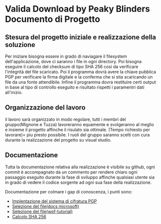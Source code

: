 # Valida Download by Peaky Blinders Documento di Progetto

## Stesura del progetto iniziale e realizzazione della soluzione
Per iniziare bisogna essere in grado di naviagare il filesystem dell'applicazione, dove ci saranno i file in ogni directory.
Poi bisogna eseguire il calcolo del checksum di tipo SHA 256 cosi da verificare l'integrità del file scaricato.
Poi il programma dovrà avere la chiave pubblica PGP per verificare la firma digitale e la conferma che si stia scaricando un file da una fonte attendibile.
Infine il programma dovra restituire certi output in base al tipo di controllo eseguito e risultato rispetti i paramentri dati all'inizio.

## Organizzazione del lavoro

il lavoro sarà organizzato in modo regolare, tutti i membri del gruppo(Mignone e Tuzza) lavoreranno equamente e svolgeranno al meglio e insieme il progetto affinche il risulato sia ottimale. (Tempo richiesto per lavorare)= piu presto possibile. I ruoli del gruppo saranno scelti con cura durante la realizzazione del progetto su visual studio.

## Documentazione

Tutta la documentazione relativa alla realizzazione è visibile su github, ogni commit è accompagnato da un commento per rendere chiaro ogni passaggio eseguito durante la fase di sviluppo affinche qualsiasi utente sia in grado di vedere il codice sorgente ad ogni sua fase della realizzazione.

Documentazione per colmare i gap di conoscenza, i punti sono:
- [Implentazione del sistema di cifratura PGP](https://github.com/mattosaurus/PgpCore)
- [Selezione del file(docs microsoft)](https://docs.microsoft.com/it-it/dotnet/api/system.windows.forms.openfiledialog?view=windowsdesktop-6.0)
- [Selezione del file(wpf-tutorial)](https://www.wpf-tutorial.com/it/46/dialogs/l-openfiledialog/)
- [Calcolo SHA 256](https://docs.microsoft.com/it-it/dotnet/api/system.security.cryptography.sha256?view=net-6.0)

